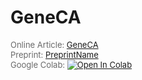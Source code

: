 # GeneCA
<p style="color:#696969;font-size:13px;">Online Article: <a href="https://etimush.github.io/MemoryNCA/" target="_blank">GeneCA</a> <br>Preprint: <a href="https://arxiv.org/" target="_blank">PreprintName</a> <br> Google Colab: <a target="_blank" href="https://colab.research.google.com/github/etimush/MemoryNCA/blob/main/GeneCA.ipynb">
  <img src="https://colab.research.google.com/assets/colab-badge.svg" alt="Open In Colab"/>